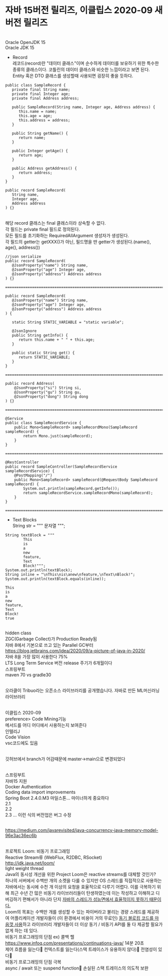 # 자바 15버전 릴리즈, 이클립스 2020-09 새 버전 릴리즈
<br> Oracle OpenJDK 15 
<br> Oracle JDK 15
- Record
<br>레코드(record)란 "데이터 클래스"이며 순수하게 데이터를 보유하기 위한 특수한 종류의 클래스이다. 코틀린의 데이터 클래스와 비슷한 느낌이라고 보면 된다.
<br>Entity 혹은 DTO 클래스를 생성할때 사용되면 굉장히 좋을 듯하다.
```
public class SampleRecord {
   private final String name;
   private final Integer age;
   private final Address address;
 
   public SampleRecord(String name, Integer age, Address address) {
      this.name = name;
      this.age = age;
      this.address = address;
   }
 
   public String getName() {
      return name;
   }
 
   public Integer getAge() {
      return age;
   }
 
   public Address getAddress() {
      return address;
   }
}
```
```
public record SampleRecord(
   String name,
   Integer age,
   Address address
) {}
```

<br> 해당 record 클래스는 final 클래스이라 상속할 수 없다.
<br> 각 필드는 private final 필드로 정의된다.
<br> 모든 필드를 초기화하는 RequiredAllArgument 생성자가 생성된다.
<br> 각 필드의 getter는 getXXX()가 아닌, 필드명을 딴 getter가 생성된다.(name(), age(), address())

```
//json serialize
public record SampleRecord(
   @JsonProperty("name") String name,
   @JsonProperty("age") Integer age,
   @JsonProperty("address") Address address
) {}
```

```
======================================================================================
 
public record SampleRecord(
   @JsonProperty("name") String name,
   @JsonProperty("age") Integer age,
   @JsonProperty("address") Address address
) {
   
   static String STATIC_VARIABLE = "static variable";
   
   @JsonIgnore
   public String getInfo() {
      return this.name + " " + this.age;
   }
 
   public static String get() {
      return STATIC_VARIABLE;
   }
}
 
======================================================================================
 
public record Address(
    @JsonProperty("si") String si,
    @JsonProperty("gu") String gu,
    @JsonProperty("dong") String dong
) {}
 
======================================================================================
 
@Service
public class SampleRecordService {
    public Mono<SampleRecord> sampleRecordMono(SampleRecord sampleRecord) {
        return Mono.just(sampleRecord);
    }
}
 
======================================================================================
 
@RestController
public record SampleController(SampleRecordService sampleRecordService) {
    @PostMapping("/")
    public Mono<SampleRecord> sampleRecord(@RequestBody SampleRecord sampleRecord) {
        System.out.println(sampleRecord.getInfo());
        return sampleRecordService.sampleRecordMono(sampleRecord);
    }
}
 
======================================================================================
```

- Text Blocks
<br> String str = """ 문자열 """;
```
String textBlock = """
		This
		is
		a
		new
		feature,
		Text
		Block!""";
System.out.println(textBlock);
String inline = "\nThis\nis\anew\nfeature,\nText\nBlock!";
System.out.println(textBlock.equals(inline));
```
```
This
is
a
new
feature,
Text
Block!
true
```

<br> hidden class
<br> ZGC(Garbage Collect)가 Production Ready됨
<br> 자바 8에서 기본으로 쓰고 있는 Parallel GC부터
<br> https://blog.jetbrains.com/idea/2020/09/a-picture-of-java-in-2020/
<br> 자바 8을 가장 많이 사용한다 75%
<br> LTS Long Term Service 버전 release 주기가 6개월이다
<br> 스프링부트
<br> maven 70 vs gradle30

<br>오라클이 Tribuo라는 오픈소스 라이브러리를 공개했습니다. 자바로 만든 ML머신러닝 라이브러리

<br> 이클립스 2020-09
<br> preference> Code Mining기능
<br> 메서드를 어디 어디에서 사용하는지 보여준다
<br> 인텔리J
<br> Code Vision
<br> vsc코드에도 있음

<br> 깃허브에서 branch가 어감때문에 master->main으로 변경되었다

<br> 스프링부트
<br> 자바15 지원
<br> Docker Authentication
<br> Coding data import improvements
<br> Spring Boot 2.4.0.M3 마일스톤... 마이너하게 중요하다
<br> 2.1 
<br> 2.2
<br> 2.3 ... 이런 식의 버전업은 버그 수정

<br> https://medium.com/javarevisited/java-concurrency-java-memory-model-96e3ac36ec6b

<br> 프로젝트 Loom: 비동기 프로그래밍
<br> Reactive Stream류 (WebFlux, R2DBC, RSocket) 
<br> http://jdk.java.net/loom/
<br> light weight thread
<br> Java의 동시성 개선을 위한 Project Loom은 reactive streams를 대체할 것인가?
<br> 하나의 서버에서 수백만 개의 소켓을 다룰 수 있지만 OS 스레드를 직접적으로 사용하는 자바에서는 동시에 수천 개 이상의 요청을 효율적으로 다루기 어렵다. 이를 극복하기 위해 최근 수년 간 많은 비동기 라이브러리들이 탄생하였는데 이는 작성하고 이해하고 디버깅하기 편해서가 아니라 단지 <u>자바의 스레드가 성능면에서 효율적이지 못하기 때문이다.</u>
<br> Loom의 목표는 수백만 개를 생성할 수 있는 파이버라고 불리는 경량 스레드를 제공하여 어플리케이션 개발자들이 (이 환경에서 비용이 거의 무료인) <u>동기 블로킹 코드를 마음껏 사용</u>하고 라이브러리 개발자들이 더 이상 동기 / 비동기 API를 둘 다 제공할 필요가 없게 하는 데 있다.
<br> 비동기 프로그래밍의 단점 ex) 콜백 헬
https://www.infoq.com/presentations/continuations-java/  14분 20초
<br> 제어 흐름을 잃는다
컨텍스트를 잃는다(스택 트레이스가 유용하지 않다)
전염성이 있다
<br> 비동기 프로그래밍의 단점 극복
<br> async / await 또는 suspend function 
손실된 스택 트레이스의 의도적 보완

